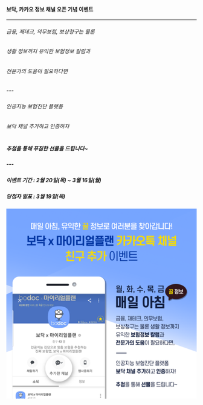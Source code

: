 #### 보닥, 카카오 정보 채널 오픈 기념 이벤트
---

###### 금융, 재테크, 의무보험, 보상청구는 물론

###### 생활 정보까지 유익한 보험정보 칼럼과

###### 전문가의 도움이 필요하다면

##### ---

###### 인공지능 보험진단 플랫폼

###### 보닥 채널 추가하고 인증하자  
#

##### 추첨을 통해 푸짐한 선물을 드립니다~

##### ---

##### 이벤트 기간 : 2월 20일(목) ~ 3월 16일(월)

##### 당첨자 발표 : 3월 19일(목)

![alt img](https://raw.githubusercontent.com/aijinet/doctor-contents/master/contents/202002/200220/bodoc_kakao_event.png)